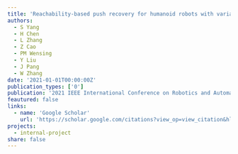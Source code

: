 ```yaml
---
title: 'Reachability-based push recovery for humanoid robots with variable-height inverted pendulum'
authors:
  - S Yang
  - H Chen
  - L Zhang
  - Z Cao
  - PM Wensing
  - Y Liu
  - J Pang
  - W Zhang
date: '2021-01-01T00:00:00Z'
publication_types: ['0']
publication: '2021 IEEE International Conference on Robotics and Automation (ICRA), 3054-3060, 2021'
feautured: false
links:
  - name: 'Google Scholar'
    url: 'https://scholar.google.com/citations?view_op=view_citation&hl=en&user=sFTLO0EAAAAJ&citation_for_view=sFTLO0EAAAAJ:mvPsJ3kp5DgC'
projects:
  - internal-project
share: false
---
```

